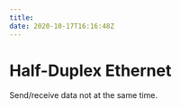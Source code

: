 ```yaml
---
title: 
date: 2020-10-17T16:16:48Z
---
```


# Half-Duplex Ethernet

Send/receive data not at the same time.

